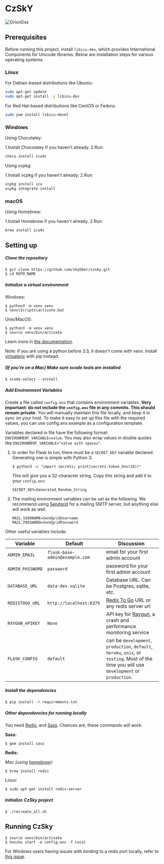 # CzSkY

![OrionDss](https://user-images.githubusercontent.com/2523097/195431903-615c48f6-4268-4441-bf66-7120a29319fa.png)

## Prerequisites 

Before running this project, install `libicu-dev`, which provides International Components for Unicode libraries. Below are installation steps for various operating systems.

### Linux

For Debian-based distributions like Ubuntu:

```sh
sudo apt-get update
sudo apt-get install -y libicu-dev
```

For Red Hat-based distributions like CentOS or Fedora:

```sh
sudo yum install libicu-devel
```

### Windows

Using Chocolatey:

1.Install Chocolatey if you haven't already.
2.Run:
```sh
choco install icu4c
```

Using vcpkg:

1.Install vcpkg if you haven't already.
2.Run:

```sh
vcpkg install icu
vcpkg integrate install
```

### macOS

Using Homebrew:

1.Install Homebrew if you haven't already.
2.Run:

```sh
brew install icu4c
```

## Setting up

##### Clone the repository

```
$ git clone https://github.com/skybber/czsky.git
$ cd REPO_NAME
```

##### Initialize a virtual environment

Windows:
```
$ python3 -m venv venv
$ venv\Scripts\activate.bat
```

Unix/MacOS:
```
$ python3 -m venv venv
$ source venv/bin/activate
```
Learn more in [the documentation](https://docs.python.org/3/library/venv.html#creating-virtual-environments).

Note: if you are using a python before 3.3, it doesn't come with venv. Install [virtualenv](https://docs.python-guide.org/dev/virtualenvs/#lower-level-virtualenv) with pip instead.

##### (If you're on a Mac) Make sure xcode tools are installed

```
$ xcode-select --install
```

##### Add Environment Variables

Create a file called `config.env` that contains environment variables. **Very important: do not include the `config.env` 
file in any commits. This should remain private.** You will manually maintain this file locally, and keep it in sync on your host.
To make it easy to set up this file with the required values, you can use config.env.example as a configuration template.

Variables declared in file have the following format: `ENVIRONMENT_VARIABLE=value`. You may also wrap values in double quotes like `ENVIRONMENT_VARIABLE="value with spaces"`.

1. In order for Flask to run, there must be a `SECRET_KEY` variable declared. Generating one is simple with Python 3:

   ```
   $ python3 -c "import secrets; print(secrets.token_hex(16))"
   ```

   This will give you a 32-character string. Copy this string and add it to your `config.env`:

   ```
   SECRET_KEY=Generated_Random_String
   ```

2. The mailing environment variables can be set as the following.
   We recommend using [Sendgrid](https://sendgrid.com) for a mailing SMTP server, but anything else will work as well.

   ```
   MAIL_USERNAME=SendgridUsername
   MAIL_PASSWORD=SendgridPassword
   ```

Other useful variables include:

| Variable        | Default   | Discussion  |
| --------------- |-------------| -----|
| `ADMIN_EMAIL`   | `flask-base-admin@example.com` | email for your first admin account |
| `ADMIN_PASSWORD`| `password`                     | password for your first admin account |
| `DATABASE_URL`  | `data-dev.sqlite`              | Database URL. Can be Postgres, sqlite, etc. |
| `REDISTOGO_URL` | `http://localhost:6379`        | [Redis To Go](https://redistogo.com) URL or any redis server url |
| `RAYGUN_APIKEY` | `None`                         | API key for [Raygun](https://raygun.com/raygun-providers/python), a crash and performance monitoring service |
| `FLASK_CONFIG`  | `default`                      | can be `development`, `production`, `default`, `heroku`, `unix`, or `testing`. Most of the time you will use `development` or `production`. |


##### Install the dependencies

```
$ pip install -r requirements.txt
```

##### Other dependencies for running locally

You need [Redis](http://redis.io/), and [Sass](http://sass-lang.com/). Chances are, these commands will work:


**Sass:**

```
$ gem install sass
```

**Redis:**

_Mac (using [homebrew](http://brew.sh/)):_

```
$ brew install redis
```

_Linux:_

```
$ sudo apt-get install redis-server
```


##### Initialize CzSky project

```
$ ./recreate_all.sh
```

## Running CzSky

```
$ source venv/bin/activate
$ honcho start -e config.env -f Local
```

For Windows users having issues with binding to a redis port locally, refer to [this issue](https://github.com/hack4impact/flask-base/issues/132).

